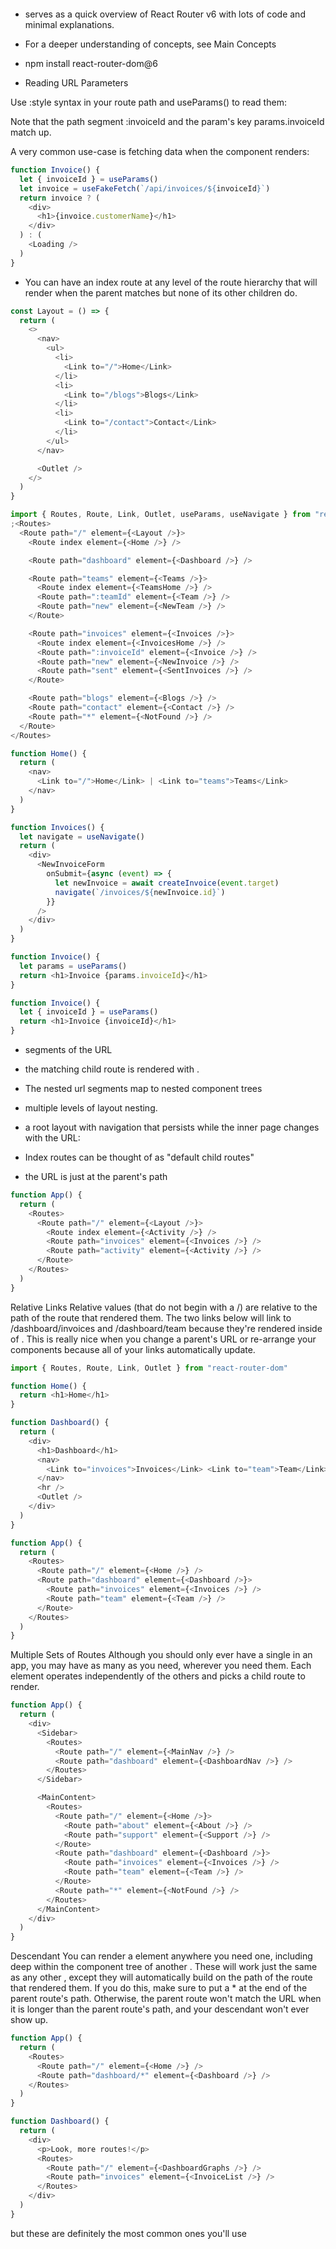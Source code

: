 ```js

```

- serves as a quick overview of React Router v6 with lots of code and minimal explanations.

- For a deeper understanding of concepts, see Main Concepts

- npm install react-router-dom@6

- Reading URL Parameters

Use :style syntax in your route path and useParams() to read them:

Note that the path segment :invoiceId and the param's key params.invoiceId match up.

A very common use-case is fetching data when the component renders:

```js
function Invoice() {
  let { invoiceId } = useParams()
  let invoice = useFakeFetch(`/api/invoices/${invoiceId}`)
  return invoice ? (
    <div>
      <h1>{invoice.customerName}</h1>
    </div>
  ) : (
    <Loading />
  )
}
```

- You can have an index route at any level of the route hierarchy that will render when the parent matches but none of its other children do.

```js
const Layout = () => {
  return (
    <>
      <nav>
        <ul>
          <li>
            <Link to="/">Home</Link>
          </li>
          <li>
            <Link to="/blogs">Blogs</Link>
          </li>
          <li>
            <Link to="/contact">Contact</Link>
          </li>
        </ul>
      </nav>

      <Outlet />
    </>
  )
}

import { Routes, Route, Link, Outlet, useParams, useNavigate } from "react-router-dom"
;<Routes>
  <Route path="/" element={<Layout />}>
    <Route index element={<Home />} />

    <Route path="dashboard" element={<Dashboard />} />

    <Route path="teams" element={<Teams />}>
      <Route index element={<TeamsHome />} />
      <Route path=":teamId" element={<Team />} />
      <Route path="new" element={<NewTeam />} />
    </Route>

    <Route path="invoices" element={<Invoices />}>
      <Route index element={<InvoicesHome />} />
      <Route path=":invoiceId" element={<Invoice />} />
      <Route path="new" element={<NewInvoice />} />
      <Route path="sent" element={<SentInvoices />} />
    </Route>

    <Route path="blogs" element={<Blogs />} />
    <Route path="contact" element={<Contact />} />
    <Route path="*" element={<NotFound />} />
  </Route>
</Routes>

function Home() {
  return (
    <nav>
      <Link to="/">Home</Link> | <Link to="teams">Teams</Link>
    </nav>
  )
}

function Invoices() {
  let navigate = useNavigate()
  return (
    <div>
      <NewInvoiceForm
        onSubmit={async (event) => {
          let newInvoice = await createInvoice(event.target)
          navigate(`/invoices/${newInvoice.id}`)
        }}
      />
    </div>
  )
}

function Invoice() {
  let params = useParams()
  return <h1>Invoice {params.invoiceId}</h1>
}

function Invoice() {
  let { invoiceId } = useParams()
  return <h1>Invoice {invoiceId}</h1>
}
```

- segments of the URL

- the matching child route is rendered with <Outlet>.

- The nested url segments map to nested component trees

- multiple levels of layout nesting.

- a root layout with navigation that persists while the inner page changes with the URL:

- Index routes can be thought of as "default child routes"

- the URL is just at the parent's path

```js
function App() {
  return (
    <Routes>
      <Route path="/" element={<Layout />}>
        <Route index element={<Activity />} />
        <Route path="invoices" element={<Invoices />} />
        <Route path="activity" element={<Activity />} />
      </Route>
    </Routes>
  )
}
```

Relative Links
Relative <Link to> values (that do not begin with a /) are relative to the path of the route that rendered them. The two links below will link to /dashboard/invoices and /dashboard/team because they're rendered inside of <Dashboard>. This is really nice when you change a parent's URL or re-arrange your components because all of your links automatically update.

```js
import { Routes, Route, Link, Outlet } from "react-router-dom"

function Home() {
  return <h1>Home</h1>
}

function Dashboard() {
  return (
    <div>
      <h1>Dashboard</h1>
      <nav>
        <Link to="invoices">Invoices</Link> <Link to="team">Team</Link>
      </nav>
      <hr />
      <Outlet />
    </div>
  )
}

function App() {
  return (
    <Routes>
      <Route path="/" element={<Home />} />
      <Route path="dashboard" element={<Dashboard />}>
        <Route path="invoices" element={<Invoices />} />
        <Route path="team" element={<Team />} />
      </Route>
    </Routes>
  )
}
```

Multiple Sets of Routes
Although you should only ever have a single <Router> in an app, you may have as many <Routes> as you need, wherever you need them. Each <Routes> element operates independently of the others and picks a child route to render.

```js
function App() {
  return (
    <div>
      <Sidebar>
        <Routes>
          <Route path="/" element={<MainNav />} />
          <Route path="dashboard" element={<DashboardNav />} />
        </Routes>
      </Sidebar>

      <MainContent>
        <Routes>
          <Route path="/" element={<Home />}>
            <Route path="about" element={<About />} />
            <Route path="support" element={<Support />} />
          </Route>
          <Route path="dashboard" element={<Dashboard />}>
            <Route path="invoices" element={<Invoices />} />
            <Route path="team" element={<Team />} />
          </Route>
          <Route path="*" element={<NotFound />} />
        </Routes>
      </MainContent>
    </div>
  )
}
```

Descendant <Routes>
You can render a <Routes> element anywhere you need one, including deep within the component tree of another <Routes>. These will work just the same as any other <Routes>, except they will automatically build on the path of the route that rendered them. If you do this, make sure to put a \* at the end of the parent route's path. Otherwise, the parent route won't match the URL when it is longer than the parent route's path, and your descendant <Routes> won't ever show up.

```js
function App() {
  return (
    <Routes>
      <Route path="/" element={<Home />} />
      <Route path="dashboard/*" element={<Dashboard />} />
    </Routes>
  )
}

function Dashboard() {
  return (
    <div>
      <p>Look, more routes!</p>
      <Routes>
        <Route path="/" element={<DashboardGraphs />} />
        <Route path="invoices" element={<InvoiceList />} />
      </Routes>
    </div>
  )
}
```

but these are definitely the most common ones you'll use
